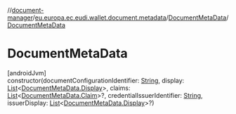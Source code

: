 //[document-manager](../../../index.md)/[eu.europa.ec.eudi.wallet.document.metadata](../index.md)/[DocumentMetaData](index.md)/[DocumentMetaData](-document-meta-data.md)

# DocumentMetaData

[androidJvm]\
constructor(documentConfigurationIdentifier: [String](https://kotlinlang.org/api/latest/jvm/stdlib/kotlin/-string/index.html), display: [List](https://kotlinlang.org/api/latest/jvm/stdlib/kotlin.collections/-list/index.html)&lt;[DocumentMetaData.Display](-display/index.md)&gt;, claims: [List](https://kotlinlang.org/api/latest/jvm/stdlib/kotlin.collections/-list/index.html)&lt;[DocumentMetaData.Claim](-claim/index.md)&gt;?, credentialIssuerIdentifier: [String](https://kotlinlang.org/api/latest/jvm/stdlib/kotlin/-string/index.html), issuerDisplay: [List](https://kotlinlang.org/api/latest/jvm/stdlib/kotlin.collections/-list/index.html)&lt;[DocumentMetaData.Display](-display/index.md)&gt;?)
